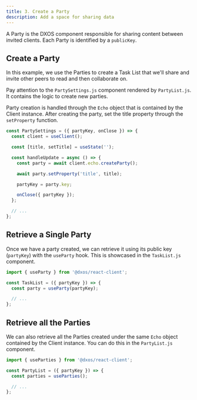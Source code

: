 ```yaml
---
title: 3. Create a Party
description: Add a space for sharing data
---
```


A Party is the DXOS component responsible for sharing content between invited clients. Each Party is identified by a `publicKey`.

## Create a Party

In this example, we use the Parties to create a Task List that we'll share and invite other peers to read and then collaborate on.

Pay attention to the `PartySettings.js` component rendered by `PartyList.js`. It contains the logic to create new parties.

Party creation is handled through the `Echo` object that is contained by the Client instance. After creating the party, set the title property through the `setProperty` function.

```js
const PartySettings = ({ partyKey, onClose }) => {
  const client = useClient();

  const [title, setTitle] = useState('');

  const handleUpdate = async () => {
    const party = await client.echo.createParty();

    await party.setProperty('title', title);

    partyKey = party.key;

    onClose({ partyKey });
  };

  // ...
};
```

## Retrieve a Single Party

Once we have a party created, we can retrieve it using its public key (`partyKey`) with the `useParty` hook. This is showcased in the `TaskList.js` component.

```js
import { useParty } from '@dxos/react-client';

const TaskList = ({ partyKey }) => {
  const party = useParty(partyKey);

  // ...
};
```

## Retrieve all the Parties

We can also retrieve all the Parties created under the same `Echo` object contained by the Client instance. You can do this in the `PartyList.js` component.

```js
import { useParties } from '@dxos/react-client';

const PartyList = ({ partyKey }) => {
  const parties = useParties();

  // ...
};
```
